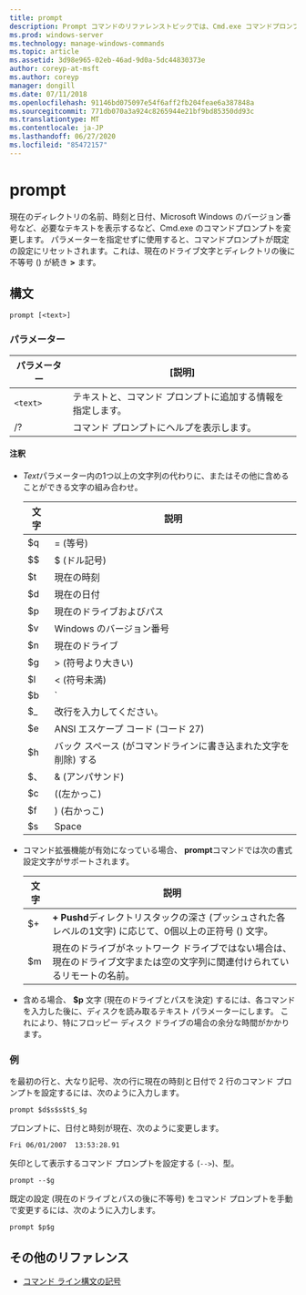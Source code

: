 ```yaml
---
title: prompt
description: Prompt コマンドのリファレンストピックでは、Cmd.exe コマンドプロンプトをカスタマイズします。
ms.prod: windows-server
ms.technology: manage-windows-commands
ms.topic: article
ms.assetid: 3d98e965-02eb-46ad-9d0a-5dc44830373e
author: coreyp-at-msft
ms.author: coreyp
manager: dongill
ms.date: 07/11/2018
ms.openlocfilehash: 91146bd075097e54f6aff2fb204feae6a387848a
ms.sourcegitcommit: 771db070a3a924c8265944e21bf9bd85350dd93c
ms.translationtype: MT
ms.contentlocale: ja-JP
ms.lasthandoff: 06/27/2020
ms.locfileid: "85472157"
---
```

# <a name="prompt"></a>prompt

現在のディレクトリの名前、時刻と日付、Microsoft Windows のバージョン番号など、必要なテキストを表示するなど、Cmd.exe のコマンドプロンプトを変更します。 パラメーターを指定せずに使用すると、コマンドプロンプトが既定の設定にリセットされます。これは、現在のドライブ文字とディレクトリの後に不等号 () が続き **>** ます。

## <a name="syntax"></a>構文

```
prompt [<text>]
```

### <a name="parameters"></a>パラメーター

| パラメーター | [説明] |
|--|--|
| `<text>` | テキストと、コマンド プロンプトに追加する情報を指定します。 |
| /? | コマンド プロンプトにヘルプを表示します。 |

#### <a name="remarks"></a>注釈

- *Text*パラメーター内の1つ以上の文字列の代わりに、またはその他に含めることができる文字の組み合わせ。

    | 文字 | 説明 |
    |--|--|
    | $q | = (等号) |
    | $$ | $ (ドル記号) |
    | $t | 現在の時刻 |
    | $d | 現在の日付 |
    | $p | 現在のドライブおよびパス |
    | $v | Windows のバージョン番号 |
    | $n | 現在のドライブ |
    | $g | > (符号より大きい) |
    | $l | < (符号未満) |
    | $b | `|`(パイプ記号) |
    | $_ | 改行を入力してください。 |
    | $e | ANSI エスケープ コード (コード 27) |
    | $h | バック スペース (がコマンドラインに書き込まれた文字を削除) する |
    | $、 | & (アンパサンド) |
    | $c | ((左かっこ) |
    | $f | ) (右かっこ) |
    | $s | Space |

- コマンド拡張機能が有効になっている場合、 **prompt**コマンドでは次の書式設定文字がサポートされます。

    | 文字 | 説明 |
    |--|--|
    | $+ | **+** **Pushd**ディレクトリスタックの深さ (プッシュされた各レベルの1文字) に応じて、0個以上の正符号 () 文字。 |
    | $m | 現在のドライブがネットワーク ドライブではない場合は、現在のドライブ文字または空の文字列に関連付けられているリモートの名前。 |

- 含める場合、 **$p** 文字 (現在のドライブとパスを決定) するには、各コマンドを入力した後に、ディスクを読み取るテキスト パラメーターにします。 これにより、特にフロッピー ディスク ドライブの場合の余分な時間がかかります。

### <a name="examples"></a>例

を最初の行と、大なり記号、次の行に現在の時刻と日付で 2 行のコマンド プロンプトを設定するには、次のように入力します。

```
prompt $d$s$s$t$_$g
```

プロンプトに、日付と時刻が現在、次のように変更します。

```
Fri 06/01/2007  13:53:28.91
```

矢印として表示するコマンド プロンプトを設定する (`-->`)、型。

```
prompt --$g
```

既定の設定 (現在のドライブとパスの後に不等号) をコマンド プロンプトを手動で変更するには、次のように入力します。

```
prompt $p$g
```

## <a name="additional-references"></a>その他のリファレンス

- [コマンド ライン構文の記号](command-line-syntax-key.md)
